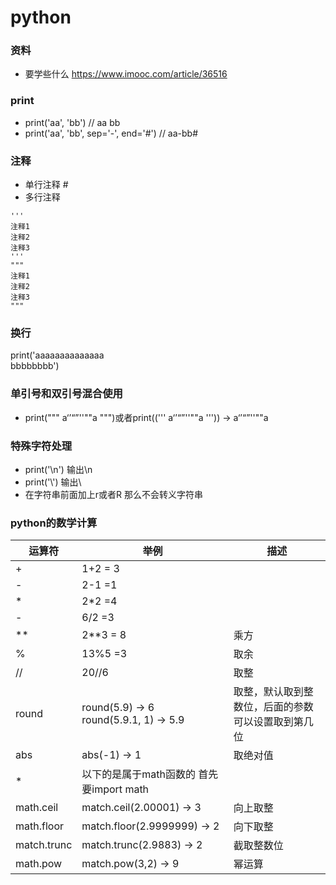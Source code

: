 # python
### 资料 
* 要学些什么 https://www.imooc.com/article/36516
### print
* print('aa', 'bb')  // aa bb
* print('aa', 'bb', sep='-', end='#') // aa-bb#

### 注释
* 单行注释 #
* 多行注释
```
'''
注释1
注释2
注释3
'''
"""
注释1
注释2
注释3
"""
```

### 换行
print('aaaaaaaaaaaaaa\
bbbbbbbb')

### 单引号和双引号混合使用
* print("""  a‘’“”''""a """)或者print(('''  a‘’“”''""a    ''')) -> a‘’“”''""a

### 特殊字符处理
* print('\\n') 输出\n
* print('\\') 输出\
* 在字符串前面加上r或者R 那么不会转义字符串

### python的数学计算

运算符 | 举例 | 描述
--- | --- | ---
 \+ | 1+2 = 3
 \- | 2-1 =1
 \* | 2*2 =4
 \- | 6/2 =3
 \** | 2**3 = 8 | 乘方
 \% | 13%5 =3 | 取余
 \// | 20//6 | 取整
 round | round(5.9) -> 6 <br/>  round(5.9.1, 1) -> 5.9 | 取整，默认取到整数位，后面的参数可以设置取到第几位
 abs | abs(-1) -> 1 | 取绝对值
 \* | 以下的是属于math函数的 首先要import math
 math.ceil | match.ceil(2.00001) -> 3 | 向上取整
 math.floor | match.floor(2.9999999) -> 2 | 向下取整
 match.trunc | match.trunc(2.9883) -> 2 | 截取整数位
 math.pow | match.pow(3,2) -> 9 | 幂运算

